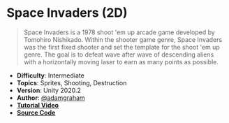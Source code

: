 # Space Invaders (2D)

> Space Invaders is a 1978 shoot 'em up arcade game developed by Tomohiro Nishikado. Within the shooter game genre, Space Invaders was the first fixed shooter and set the template for the shoot 'em up genre. The goal is to defeat wave after wave of descending aliens with a horizontally moving laser to earn as many points as possible.

- **Difficulty**: Intermediate
- **Topics**: Sprites, Shooting, Destruction
- **Version**: Unity 2020.2
- **Author**: [@adamgraham](https://github.com/adamgraham)
- [**Tutorial Video**](https://youtu.be/qWDQgmdUzWI)
- [**Source Code**](https://github.com/zigurous/unity-space-invaders-tutorial)
